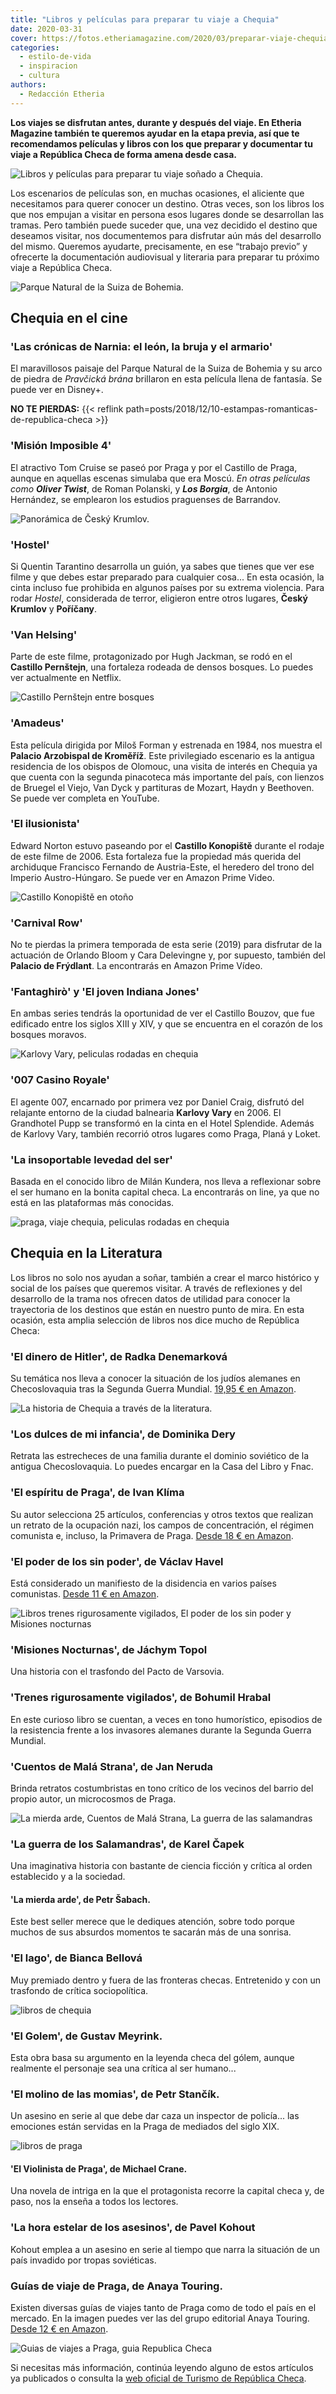 ```yaml
---
title: "Libros y películas para preparar tu viaje a Chequia"
date: 2020-03-31
cover: https://fotos.etheriamagazine.com/2020/03/preparar-viaje-chequia.jpg
categories: 
  - estilo-de-vida
  - inspiracion
  - cultura
authors: 
  - Redacción Etheria
---
```


**Los viajes se disfrutan antes, durante y después del viaje. En Etheria Magazine 
también te queremos ayudar en la etapa previa, así que te recomendamos películas y 
libros con los que preparar y documentar tu viaje a República Checa de forma amena desde 
casa.** 

![Libros y películas para preparar tu viaje soñado a Chequia.](https://fotos.etheriamagazine.com/2020/03/preparar-viaje-chequia.jpg "Libros y películas para preparar tu viaje soñado a Chequia.")

Los escenarios de películas son, en muchas ocasiones, el aliciente que necesitamos para 
querer conocer un destino. Otras veces, son los libros los que nos empujan a visitar en 
persona esos lugares donde se desarrollan las tramas. Pero también puede suceder que, 
una vez decidido el destino que deseamos visitar, nos documentemos para disfrutar aún 
más del desarrollo del mismo. Queremos ayudarte, precisamente, en ese “trabajo previo” y 
ofrecerte la documentación audiovisual y literaria para preparar tu próximo viaje a 
República Checa. 

![Parque Natural de la Suiza de Bohemia.](https://fotos.etheriamagazine.com/2020/03/Suiza-de-Bohemia.jpg "Parque Natural de la Suiza de Bohemia. @Vaclav Sojka")

## Chequia en el cine

### 'Las crónicas de Narnia: el león, la bruja y el armario'

El maravillosos paisaje del Parque Natural de la Suiza de Bohemia y su arco de piedra de 
_Pravčická brána_ brillaron en esta película llena de fantasía. Se puede ver en Disney+. 

**NO TE PIERDAS:** {{< reflink 
path=posts/2018/12/10-estampas-romanticas-de-republica-checa >}} 

### 'Misión Imposible 4'

El atractivo Tom Cruise se paseó por Praga y por el Castillo de Praga, aunque en 
aquellas escenas simulaba que era Moscú. _En otras películas como_ **_Oliver Twist_**, 
de Roman Polanski, y **_Los Borgia_**, de Antonio Hernández, se emplearon los estudios 
praguenses de Barrandov. 

![Panorámica de Český Krumlov.](https://fotos.etheriamagazine.com/2020/03/Cesky-Krumlov.jpg "Český Krumlov. © Ales Motejl")

### 'Hostel'

Si Quentin Tarantino desarrolla un guión, ya sabes que tienes que ver ese filme y que 
debes estar preparado para cualquier cosa... En esta ocasión, la cinta incluso fue 
prohibida en algunos países por su extrema violencia. Para rodar _Hostel_, considerada 
de terror, eligieron entre otros lugares, **Český Krumlov** y **Poříčany**. 

### 'Van Helsing'

Parte de este filme, protagonizado por Hugh Jackman, se rodó en el **Castillo 
Pernštejn**, una fortaleza rodeada de densos bosques. Lo puedes ver actualmente en 
Netflix. 

![Castillo Pernštejn entre bosques](https://fotos.etheriamagazine.com/2020/03/castillo-Pernstejn.jpg "Castillo Pernštejn. © Ladislav Renner")

### 'Amadeus'

Esta película dirigida por Miloš Forman y estrenada en 1984, nos muestra el **Palacio 
Arzobispal de Kroměříž**. Este privilegiado escenario es la antigua residencia de los 
obispos de Olomouc, una visita de interés en Chequia ya que cuenta con la segunda 
pinacoteca más importante del país, con lienzos de Bruegel el Viejo, Van Dyck y 
partituras de Mozart, Haydn y Beethoven. Se puede ver completa en YouTube. 

### 'El ilusionista'

Edward Norton estuvo paseando por el **Castillo Konopiště** durante el rodaje de este 
filme de 2006. Esta fortaleza fue la propiedad más querida del archiduque Francisco 
Fernando de Austria-Este, el heredero del trono del Imperio Austro-Húngaro. Se puede ver 
en Amazon Prime Video. 

![Castillo Konopiště en otoño](https://fotos.etheriamagazine.com/2020/03/castillo-Konopiste.jpg "Castillo Konopiště. © Libor Svacek")

### 'Carnival Row'

No te pierdas la primera temporada de esta serie (2019) para disfrutar de la actuación 
de Orlando Bloom y Cara Delevingne y, por supuesto, también del **Palacio de Frýdlant**. 
La encontrarás en Amazon Prime Vídeo. 

### 'Fantaghirò' y 'El joven Indiana Jones'

En ambas series tendrás la oportunidad de ver el Castillo Bouzov, que fue edificado 
entre los siglos XIII y XIV, y que se encuentra en el corazón de los bosques moravos. 

![Karlovy Vary, peliculas rodadas en chequia](https://fotos.etheriamagazine.com/2020/03/Karlovy-Vary.jpg "Karlovy Vary. © Ladislav Renner")

### '007 Casino Royale'

El agente 007, encarnado por primera vez por Daniel Craig, disfrutó del relajante 
entorno de la ciudad balnearia **Karlovy Vary** en 2006. El Grandhotel Pupp se 
transformó en la cinta en el Hotel Splendide. Además de Karlovy Vary, también recorrió 
otros lugares como Praga, Planá y Loket. 

### 'La insoportable levedad del ser'

Basada en el conocido libro de Milán Kundera, nos lleva a reflexionar sobre el ser 
humano en la bonita capital checa. La encontrarás on line, ya que no está en las 
plataformas más conocidas. 

![praga, viaje chequia, peliculas rodadas en chequia](https://fotos.etheriamagazine.com/2020/03/viaje-literario-praga.jpg "Praga. © Michal Vitásek")

## Chequia en la Literatura

Los libros no solo nos ayudan a soñar, también a crear el marco histórico y social de 
los países que queremos visitar. A través de reflexiones y del desarrollo de la trama 
nos ofrecen datos de utilidad para conocer la trayectoria de los destinos que están en 
nuestro punto de mira. En esta ocasión, esta amplia selección de libros nos dice mucho 
de República Checa: 

### 'El dinero de Hitler', de Radka Denemarková

Su temática nos lleva a conocer la situación de los judíos alemanes en Checoslovaquia 
tras la Segunda Guerra Mundial. [19,95 € en Amazon](https://amzn.to/2QZ8qJs). 

![La historia de Chequia a través de la literatura.](https://fotos.etheriamagazine.com/2020/03/libros-checos-1.jpg "La historia de Chequia a través de la literatura.")

### 'Los dulces de mi infancia', de Dominika Dery

Retrata las estrecheces de una familia durante el dominio soviético de la antigua 
Checoslovaquia. Lo puedes encargar en la Casa del Libro y Fnac. 

### 'El espíritu de Praga', de Ivan Klíma

Su autor selecciona 25 artículos, conferencias y otros textos que realizan un retrato de 
la ocupación nazi, los campos de concentración, el régimen comunista e, incluso, la 
Primavera de Praga. [Desde 18 € en Amazon](https://amzn.to/3407cmj). 

### 'El poder de los sin poder', de Václav Havel

Está considerado un manifiesto de la disidencia en varios países comunistas. [Desde 11 € 
en Amazon](https://amzn.to/39zKEKA). 

![Libros trenes rigurosamente vigilados, El poder de los sin poder y Misiones nocturnas](https://fotos.etheriamagazine.com/2020/03/libros-checos-portadas-2.jpg "Historia, humor y manifiestos.")

### 'Misiones Nocturnas', de Jáchym Topol

Una historia con el trasfondo del Pacto de Varsovia.[](https://amzn.to/3aAcXtG) 

### 'Trenes rigurosamente vigilados', de Bohumil Hrabal

En este curioso libro se cuentan, a veces en tono humorístico, episodios de la 
resistencia frente a los invasores alemanes durante la Segunda Guerra Mundial. 

### 'Cuentos de Malá Strana', de Jan Neruda

Brinda retratos costumbristas en tono crítico de los vecinos del barrio del propio 
autor, un microcosmos de Praga. 

![La mierda arde, Cuentos de Malá Strana, La guerra de las salamandras](https://fotos.etheriamagazine.com/2020/03/libros-checos.jpg "Entre la ciencia ficción y el costumbrismo literario.")

### 'La guerra de los Salamandras', de Karel Čapek

Una imaginativa historia con bastante de ciencia ficción y crítica al orden establecido 
y a la sociedad. 

#### 'La mierda arde', de Petr Šabach.

Este best seller merece que le dediques atención, sobre todo porque muchos de sus 
absurdos momentos te sacarán más de una sonrisa. 

### 'El lago', de Bianca Bellová

Muy premiado dentro y fuera de las fronteras checas. Entretenido y con un trasfondo de 
crítica sociopolítica. 

![libros de chequia](https://fotos.etheriamagazine.com/2020/03/libros-viaje-republica-checa.jpg "Libros de intriga, basados en leyendas o con trasfondo actual.")

### 'El Golem', de Gustav Meyrink.

Esta obra basa su argumento en la leyenda checa del gólem, aunque realmente el personaje 
sea una crítica al ser humano... 

### 'El molino de las momias', de Petr Stančík.

Un asesino en serie al que debe dar caza un inspector de policía... las emociones están 
servidas en la Praga de mediados del siglo XIX. 

![libros de praga](https://fotos.etheriamagazine.com/2020/03/la-hora-asesinos-violinista-praga.jpg "La hora de los asesinos y El violinista de Praga.")

#### 'El Violinista de Praga', de Michael Crane.

Una novela de intriga en la que el protagonista recorre la capital checa y, de paso, nos 
la enseña a todos los lectores. 

### 'La hora estelar de los asesinos', de Pavel Kohout

Kohout emplea a un asesino en serie al tiempo que narra la situación de un país invadido 
por tropas soviéticas. 

### Guías de viaje de Praga, de Anaya Touring.

Existen diversas guías de viajes tanto de Praga como de todo el país en el mercado. En 
la imagen puedes ver las del grupo editorial Anaya Touring. [Desde 12 € en 
Amazon](https://amzn.to/3atNCS5). 

![Guias de viajes a Praga, guia Republica Checa](https://fotos.etheriamagazine.com/2020/03/guias-viaje-praga-chequia.jpg "Guías de viajes a Praga y a República Checa.")

Si necesitas más información, continúa leyendo alguno de estos artículos ya publicados o 
consulta la [web oficial de Turismo de República 
Checa](https://www.czechtourism.com/sp/home/).
